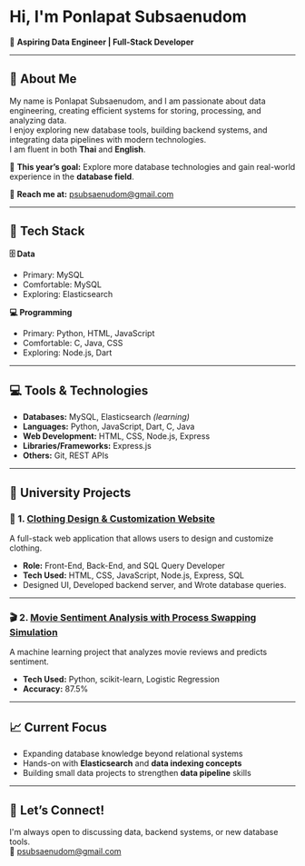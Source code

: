 # Hi, I'm Ponlapat Subsaenudom  

🎯 **Aspiring Data Engineer | Full-Stack Developer**  

---

## 🧠 About Me  
My name is Ponlapat Subsaenudom, and I am passionate about data engineering, creating efficient systems for storing, processing, and analyzing data.  
I enjoy exploring new database tools, building backend systems, and integrating data pipelines with modern technologies.  
I am fluent in both **Thai** and **English**.

📍 **This year’s goal:** Explore more database technologies and gain real-world experience in the **database field**.  

📧 **Reach me at:** [psubsaenudom@gmail.com](mailto:psubsaenudom@gmail.com)

---

## 🧩 Tech Stack  

**🗄️ Data**  
- Primary: MySQL  
- Comfortable: MySQL  
- Exploring: Elasticsearch  

**💻 Programming**  
- Primary: Python, HTML, JavaScript  
- Comfortable: C, Java, CSS  
- Exploring: Node.js, Dart  

---

## 💻 Tools & Technologies  
- **Databases:** MySQL, Elasticsearch *(learning)*  
- **Languages:** Python, JavaScript, Dart, C, Java  
- **Web Development:** HTML, CSS, Node.js, Express  
- **Libraries/Frameworks:** Express.js  
- **Others:** Git, REST APIs  

---

## 🚀 University Projects  

### 🧵 1. [Clothing Design & Customization Website](https://github.com/PonlapatSSS/Clothing-Design-and-Customization-Website)  
A full-stack web application that allows users to design and customize clothing.  
- **Role:** Front-End, Back-End, and SQL Query Developer  
- **Tech Used:** HTML, CSS, JavaScript, Node.js, Express, SQL  
- Designed UI, Developed backend server, and Wrote database queries.

---

### 🎬 2. [Movie Sentiment Analysis with Process Swapping Simulation](https://github.com/PonlapatSSS/Movie-Sentiment-Analysis)  
A machine learning project that analyzes movie reviews and predicts sentiment.  
- **Tech Used:** Python, scikit-learn, Logistic Regression  
- **Accuracy:** 87.5%  

---

## 📈 Current Focus  
- Expanding database knowledge beyond relational systems  
- Hands-on with **Elasticsearch** and **data indexing concepts**  
- Building small data projects to strengthen **data pipeline** skills  

---

## 💬 Let’s Connect!  
I'm always open to discussing data, backend systems, or new database tools.  
📧 [psubsaenudom@gmail.com](mailto:psubsaenudom@gmail.com)
